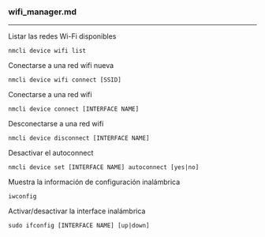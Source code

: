 ### wifi_manager.md

---

Listar las redes Wi-Fi disponibles

    nmcli device wifi list

Conectarse a una red wifi nueva

    nmcli device wifi connect [SSID]

Conectarse a una red wifi

    nmcli device connect [INTERFACE NAME]

Desconectarse a una red wifi

    nmcli device disconnect [INTERFACE NAME]

Desactivar el autoconnect

    nmcli device set [INTERFACE NAME] autoconnect [yes|no]

Muestra la información de configuración inalámbrica

    iwconfig

Activar/desactivar la interface inalámbrica

    sudo ifconfig [INTERFACE NAME] [up|down]
